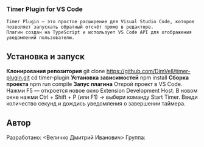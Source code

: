 ### Timer Plugin for VS Code
    Timer Plugin — это простое расширение для Visual Studio Code, которое позволяет запускать обратный отсчёт прямо в редакторе.
    Плагин создан на TypeScript и использует VS Code API для отображения уведомлений пользователю.
## Установка и запуск
**Клонирования репозитория**
    git clone https://github.com/DimVell/timer-plugin.git
    cd timer-plugin
**Установка зависимостей**
    npm install
**Сборка проекта**
    npm run compile
**Запус плагина**
    Открой проект в VS Code.
    Нажми F5 — откроется новое окно Extension Development Host.
    В новом окне нажми Ctrl + Shift + P (или F1) → выбери команду Start Timer.
    Введи количество секунд и дождись уведомления о завершении таймера.
## Автор
Разработано: <Величко Дмитрий Иванович>
Группа: <M3122>